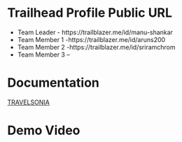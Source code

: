 # Trailhead Profile Public URL
 
   <ul>
      <li>Team Leader - https://trailblazer.me/id/manu-shankar</li>
      <li>Team Member 1 -https://trailblazer.me/id/aruns200 </li>
      <li>Team Member 2 -https://trailblazer.me/id/sriramchrom </li>
      <li>Team Member 3 – </li>
  </ul>
  
# Documentation
[TRAVELSONIA](https://github.com/Manu-Shankar/Manu-Travel/files/11238425/TRAVELSONIA.1.docx)


# Demo Video
 
